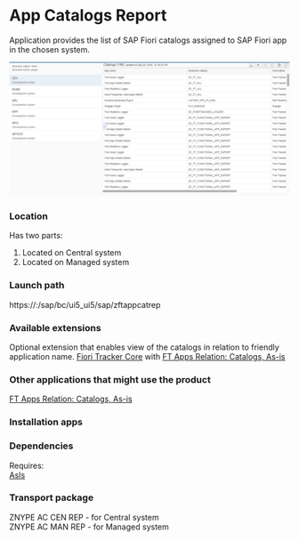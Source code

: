 # App Catalogs Report

Application provides the list of SAP Fiori catalogs assigned to SAP Fiori app in the chosen system.

![](res/ac.png) 

### Location
Has two parts:
1. Located on Central system
2. Located on Managed system

### Launch path
https://<host>:<port>/sap/bc/ui5_ui5/sap/zftappcatrep


### Available extensions
Optional extension that enables view of the catalogs in relation to friendly application name.
[Fiori Tracker Core](ft-core.md) with [FT Apps Relation: Catalogs, As-is](ft-apps-rel-catalogs-asis.md)

### Other applications that might use the product
[FT Apps Relation: Catalogs, As-is](ft-apps-rel-catalogs-asis.md)

### Installation apps


### Dependencies
Requires:  
[AsIs](asis.md)

### Transport package
ZNYPE AC CEN REP - for Central system<br>
ZNYPE AC MAN REP - for Managed system


